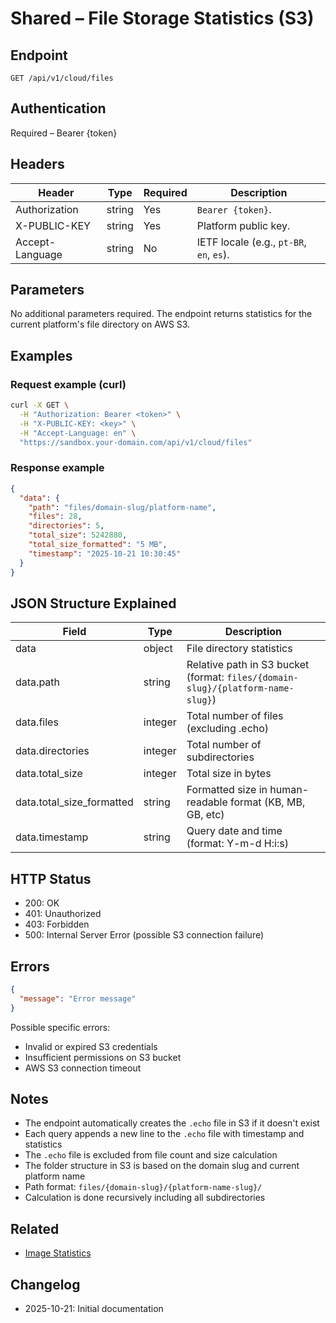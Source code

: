 # Shared – File Storage Statistics (S3)

## Endpoint

```
GET /api/v1/cloud/files
```

## Authentication

Required – Bearer {token}

## Headers

| Header           | Type   | Required | Description |
| ---------------- | ------ | -------- | ----------- |
| Authorization    | string | Yes | `Bearer {token}`. |
| X-PUBLIC-KEY     | string | Yes      | Platform public key. |
| Accept-Language  | string | No       | IETF locale (e.g., `pt-BR`, `en`, `es`). |

## Parameters

No additional parameters required. The endpoint returns statistics for the current platform's file directory on AWS S3.

## Examples

### Request example (curl)

```bash
curl -X GET \
  -H "Authorization: Bearer <token>" \
  -H "X-PUBLIC-KEY: <key>" \
  -H "Accept-Language: en" \
  "https://sandbox.your-domain.com/api/v1/cloud/files"
```

### Response example

```json
{
  "data": {
    "path": "files/domain-slug/platform-name",
    "files": 28,
    "directories": 5,
    "total_size": 5242880,
    "total_size_formatted": "5 MB",
    "timestamp": "2025-10-21 10:30:45"
  }
}
```

## JSON Structure Explained

| Field | Type | Description |
| ----------- | ------- | ----------- |
| data        | object  | File directory statistics |
| data.path   | string  | Relative path in S3 bucket (format: `files/{domain-slug}/{platform-name-slug}`) |
| data.files  | integer | Total number of files (excluding .echo) |
| data.directories | integer | Total number of subdirectories |
| data.total_size | integer | Total size in bytes |
| data.total_size_formatted | string | Formatted size in human-readable format (KB, MB, GB, etc) |
| data.timestamp | string | Query date and time (format: Y-m-d H:i:s) |

## HTTP Status

- 200: OK
- 401: Unauthorized
- 403: Forbidden
- 500: Internal Server Error (possible S3 connection failure)

## Errors

```json
{
  "message": "Error message"
}
```

Possible specific errors:
- Invalid or expired S3 credentials
- Insufficient permissions on S3 bucket
- AWS S3 connection timeout

## Notes

- The endpoint automatically creates the `.echo` file in S3 if it doesn't exist
- Each query appends a new line to the `.echo` file with timestamp and statistics
- The `.echo` file is excluded from file count and size calculation
- The folder structure in S3 is based on the domain slug and current platform name
- Path format: `files/{domain-slug}/{platform-name-slug}/`
- Calculation is done recursively including all subdirectories

## Related

- [Image Statistics](CloudImagesIndex.md)

## Changelog

- 2025-10-21: Initial documentation

